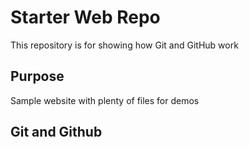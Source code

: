 # Starter Web Repo

This repository is for showing how Git and GitHub work

## Purpose

Sample website with plenty of files for demos

## Git and Github
